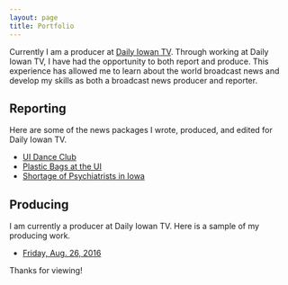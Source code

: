 ```yaml
---
layout: page
title: Portfolio
---
```




Currently I am a producer at [Daily Iowan TV](https://www.youtube.com/user/TheDailyIowan). Through working at Daily Iowan TV, I have had the opportunity to both report and produce. This experience has allowed me to learn about the world broadcast news and develop my skills as both a broadcast news producer and reporter.


## Reporting

Here are some of the news packages I wrote, produced, and edited for Daily Iowan TV.

* [UI Dance Club](https://youtu.be/PSW7a0dhT0c)
* [Plastic Bags at the UI](https://youtu.be/X9-X8jmiuUY)
* [Shortage of Psychiatrists in Iowa](https://youtu.be/bM6n-rLETs0)

## Producing

I am currently a producer at Daily Iowan TV. Here is a sample of my producing work.

* [Friday, Aug. 26, 2016](https://youtu.be/_8kA7Od0LdI)



Thanks for viewing!
